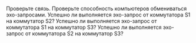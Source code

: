 Проверьте связь.
Проверьте способность компьютеров обмениваться эхо-запросами.
Успешно ли выполняется эхо-запрос от коммутатора S1 на коммутатор S2?
Успешно ли выполняется эхо-запрос от коммутатора S1 на коммутатор S3? 
Успешно ли выполняется эхо-запрос от коммутатора S2 на коммутатор S3?
